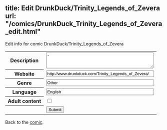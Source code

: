 title: Edit DrunkDuck/Trinity_Legends_of_Zevera
url: "/comics/DrunkDuck_Trinity_Legends_of_Zevera_edit.html"
---
Edit info for comic DrunkDuck/Trinity_Legends_of_Zevera

<form name="comic" action="http://gaepostmail.appspot.com/comic/" method="post">
<table class="comicinfo">
<tr>
<th>Description</th><td><textarea name="description" cols="40" rows="3">-</textarea></td>
</tr>
<tr>
<th>Website</th><td><input type="text" name="url" value="http://www.drunkduck.com/Trinity_Legends_of_Zevera/" size="40"/></td>
</tr>
<tr>
<th>Genre</th><td><input type="text" name="genre" value="Other" size="40"/></td>
</tr>
<tr>
<th>Language</th><td><input type="text" name="language" value="English" size="40"/></td>
</tr>
<tr>
<th>Adult content</th><td><input type="checkbox" name="adult" value="adult" /></td>
</tr>
<tr>
<th></th><td>
<input type="hidden" name="comic" value="DrunkDuck_Trinity_Legends_of_Zevera" />
<input type="submit" name="submit" value="Submit" />
</td>
</tr>
</table>
</form>

Back to the [comic](DrunkDuck_Trinity_Legends_of_Zevera.html).
